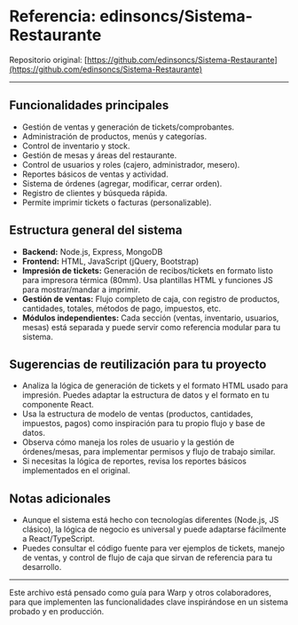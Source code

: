 # Referencia: edinsoncs/Sistema-Restaurante

Repositorio original:
[https://github.com/edinsoncs/Sistema-Restaurante](https://github.com/edinsoncs/Sistema-Restaurante)

---

## Funcionalidades principales

- Gestión de ventas y generación de tickets/comprobantes.
- Administración de productos, menús y categorías.
- Control de inventario y stock.
- Gestión de mesas y áreas del restaurante.
- Control de usuarios y roles (cajero, administrador, mesero).
- Reportes básicos de ventas y actividad.
- Sistema de órdenes (agregar, modificar, cerrar orden).
- Registro de clientes y búsqueda rápida.
- Permite imprimir tickets o facturas (personalizable).

## Estructura general del sistema

- **Backend:** Node.js, Express, MongoDB
- **Frontend:** HTML, JavaScript (jQuery, Bootstrap)
- **Impresión de tickets:** Generación de recibos/tickets en formato listo para
  impresora térmica (80mm). Usa plantillas HTML y funciones JS para
  mostrar/mandar a imprimir.
- **Gestión de ventas:** Flujo completo de caja, con registro de productos,
  cantidades, totales, métodos de pago, impuestos, etc.
- **Módulos independientes:** Cada sección (ventas, inventario, usuarios, mesas)
  está separada y puede servir como referencia modular para tu sistema.

## Sugerencias de reutilización para tu proyecto

- Analiza la lógica de generación de tickets y el formato HTML usado para
  impresión. Puedes adaptar la estructura de datos y el formato en tu componente
  React.
- Usa la estructura de modelo de ventas (productos, cantidades, impuestos,
  pagos) como inspiración para tu propio flujo y base de datos.
- Observa cómo maneja los roles de usuario y la gestión de órdenes/mesas, para
  implementar permisos y flujo de trabajo similar.
- Si necesitas la lógica de reportes, revisa los reportes básicos implementados
  en el original.

## Notas adicionales

- Aunque el sistema está hecho con tecnologías diferentes (Node.js, JS clásico),
  la lógica de negocio es universal y puede adaptarse fácilmente a
  React/TypeScript.
- Puedes consultar el código fuente para ver ejemplos de tickets, manejo de
  ventas, y control de flujo de caja que sirvan de referencia para tu
  desarrollo.

---

Este archivo está pensado como guía para Warp y otros colaboradores, para que
implementen las funcionalidades clave inspirándose en un sistema probado y en
producción.
